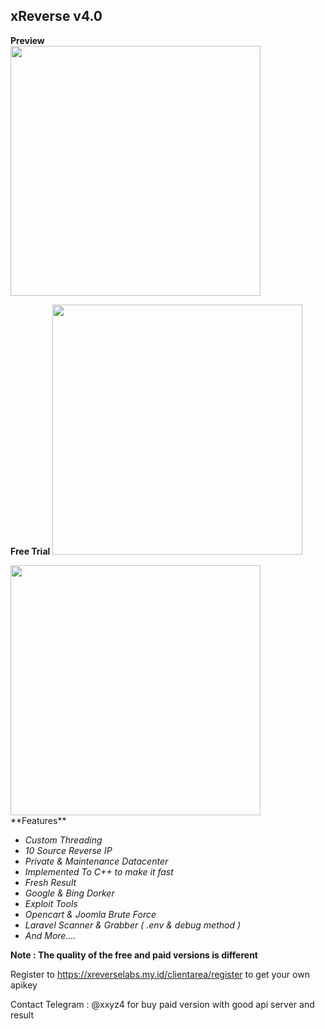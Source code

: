 ## xReverse v4.0

**Preview**
  <br>
  <image src="https://xreverselabs.my.id/assets/img/view.png" height="400">
  <br>

**Free Trial**
  <image src="https://xreverselabs.my.id/assets/img/prev1.png" height="400">
  <br>

  <image src="https://xreverselabs.my.id/assets/img/prev2.png" height="400">
  <br>
  **Features**
  
  - _Custom Threading_
  - _10 Source Reverse IP_
  - _Private & Maintenance Datacenter_
  - _Implemented To C++ to make it fast_
  - _Fresh Result_
  - _Google & Bing Dorker_
  - _Exploit Tools_
  - _Opencart & Joomla Brute Force_
  - _Laravel Scanner & Grabber ( .env & debug method )_
  - _And More...._

   **Note : The quality of the free and paid versions is different**

   Register to https://xreverselabs.my.id/clientarea/register to get your own apikey
 
Contact Telegram : @xxyz4 for buy paid version with good api server and result

